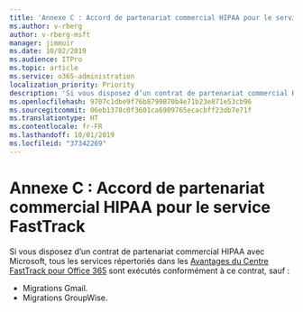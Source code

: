 ```yaml
---
title: 'Annexe C : Accord de partenariat commercial HIPAA pour le service FastTrack'
ms.author: v-rberg
author: v-rberg-msft
manager: jimmuir
ms.date: 10/02/2019
ms.audience: ITPro
ms.topic: article
ms.service: o365-administration
localization_priority: Priority
description: 'Si vous disposez d’un contrat de partenariat commercial HIPAA avec Microsoft pour les services FastTrack, tous les services répertoriés dans le FastTrack Center Benefit for Office 365 sont inclus dans ce contrat sauf :'
ms.openlocfilehash: 9707c1dbe9f76b8799870b4e71b23e871e53cb96
ms.sourcegitcommit: 06eb1378c0f3601ca6909765ecacbff23db7e71f
ms.translationtype: HT
ms.contentlocale: fr-FR
ms.lasthandoff: 10/01/2019
ms.locfileid: "37342269"
---
```

# <a name="appendix-c---fasttrack-center-hipaa-business-associate-agreement"></a>Annexe C : Accord de partenariat commercial HIPAA pour le service FastTrack

Si vous disposez d’un contrat de partenariat commercial HIPAA avec Microsoft, tous les services répertoriés dans les [Avantages du Centre FastTrack pour Office 365](O365-fasttrack-benefit-for-office-365.md) sont exécutés conformément à ce contrat, sauf : 
  
- Migrations Gmail.   
- Migrations GroupWise.
    

